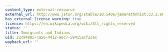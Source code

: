 ```yaml
---
content_type: external-resource
external_url: http://www.jstor.org/stable/10.5406/jamerethnhist.33.3.0055
has_external_license_warning: true
license: https://en.wikipedia.org/wiki/All_rights_reserved
status: ''
title: Immigrants and Indians
uid: 22c94985-ca56-4412-a6c7-59415acf23ac
wayback_url: ''
---
```

